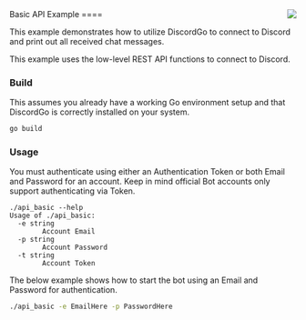 <img align="right" src="http://bwmarrin.github.io/discordgo/img/discordgo.png">
Basic API Example
====

This example demonstrates how to utilize DiscordGo to connect to Discord 
and print out all received chat messages.  

This example uses the low-level REST API functions to connect to Discord.

### Build

This assumes you already have a working Go environment setup and that 
DiscordGo is correctly installed on your system.

```sh
go build
```

### Usage

You must authenticate using either an Authentication Token or both Email and 
Password for an account.  Keep in mind official Bot accounts only support
authenticating via Token.

```
./api_basic --help
Usage of ./api_basic:
  -e string
        Account Email
  -p string
        Account Password
  -t string
        Account Token
```

The below example shows how to start the bot using an Email and Password for
authentication.

```sh
./api_basic -e EmailHere -p PasswordHere
```
